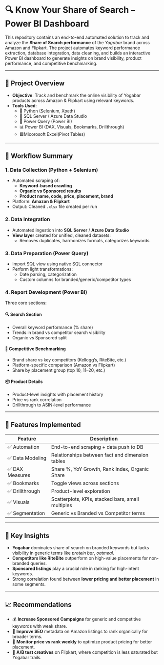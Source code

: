 # 🔍 Know Your Share of Search – Power BI Dashboard

This repository contains an end-to-end automated solution to track and analyze the **Share of Search performance** of the *Yogabar* brand across Amazon and Flipkart. The project automates keyword performance extraction, database integration, data cleaning, and builds an interactive Power BI dashboard to generate insights on brand visibility, product performance, and competitive benchmarking.

---

## 🚀 Project Overview

- **Objective**: Track and benchmark the online visibility of Yogabar products across Amazon & Flipkart using relevant keywords.
- **Tools Used**:
  - 🐍 Python (Selenium, Xpath)
  - 🧾 SQL Server / Azure Data Studio
  - 🧪 Power Query (Power BI)
  - 📊 Power BI (DAX, Visuals, Bookmarks, Drillthrough)
  - 🟩Micorosoft Excel(Pivot Tables)

---

## 🧩 Workflow Summary

### 1. Data Collection (Python + Selenium)
- Automated scraping of:
  - **Keyword-based crawling**
  - **Organic vs Sponsored results**
  - **Product name, code, price, placement, brand**
- Platform: **Amazon & Flipkart**
- Output: Cleaned `.xlsx` file created per run

### 2. Data Integration
- Automated ingestion into **SQL Server** / **Azure Data Studio**
- **View layer** created for unified, cleaned datasets:
  - Removes duplicates, harmonizes formats, categorizes keywords

### 3. Data Preparation (Power Query)
- Import SQL view using native SQL connector
- Perform light transformations:
  - Date parsing, categorization
  - Custom columns for branded/generic/competitor types

### 4. Report Development (Power BI)
Three core sections:
#### 🔍 **Search Section**
- Overall keyword performance (% share)
- Trends in brand vs competitor search visibility
- Organic vs Sponsored split

#### 🥊 **Competitive Benchmarking**
- Brand share vs key competitors (Kellogg’s, RiteBite, etc.)
- Platform-specific comparison (Amazon vs Flipkart)
- Share by placement group (top 10, 11–20, etc.)

#### 📦 **Product Details**
- Product-level insights with placement history
- Price vs rank correlation
- Drillthrough to ASIN-level performance

---

## 📌 Features Implemented

| Feature             | Description |
|--------------------|-------------|
| ✅ Automation       | End-to-end scraping + data push to DB |
| ✅ Data Modeling    | Relationships between fact and dimension tables |
| ✅ DAX Measures     | Share %, YoY Growth, Rank Index, Organic Share |
| ✅ Bookmarks        | Toggle views across sections |
| ✅ Drillthrough     | Product-level exploration |
| ✅ Visuals          | Scatterplots, KPIs, stacked bars, small multiples |
| ✅ Segmentation     | Generic vs Branded vs Competitor terms |

---

## 🧠 Key Insights

- **Yogabar** dominates share of search on branded keywords but lacks visibility in generic terms like *protein bar*, *oatmeal*.
- **Competitors like RiteBite** outperform on high-value placements for non-branded queries.
- **Sponsored listings** play a crucial role in ranking for high-intent keywords.
- Strong correlation found between **lower pricing and better placement** in some segments.

---

## 📈 Recommendations

- 💰 **Increase Sponsored Campaigns** for generic and competitive keywords with weak share.
- 🧠 **Improve SEO** metadata on Amazon listings to rank organically for broader terms.
- 🎯 **Monitor price vs rank weekly** to optimize product pricing for better placement.
- 🧪 **A/B test creatives** on Flipkart, where competition is less saturated but Yogabar trails.

